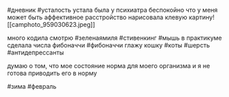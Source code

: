 #дневник #усталость 
устала 
была у психиатра
беспокойно что у меня может быть аффективное расстройство 
нарисовала клевую картину![[camphoto_959030623.jpeg]]

много кодила
смотрю #зеленаямиля #стивенкинг #мышь
в практикуме сделала числа фибоначчи
#фибоначчи 
глажу кошку #коты #шерсть
#антидепрессанты 

думаю о том, что мое состояние норма для моего организма и я не готова приводить его в норму

#зима #февраль 